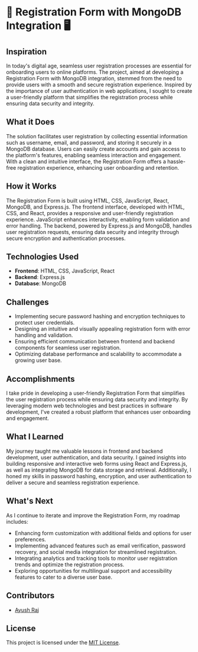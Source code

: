 # 📝 Registration Form with MongoDB Integration 🖥️

## Inspiration

In today's digital age, seamless user registration processes are essential for onboarding users to online platforms. The project, aimed at developing a Registration Form with MongoDB integration, stemmed from the need to provide users with a smooth and secure registration experience. Inspired by the importance of user authentication in web applications, I sought to create a user-friendly platform that simplifies the registration process while ensuring data security and integrity.

## What it Does

The solution facilitates user registration by collecting essential information such as username, email, and password, and storing it securely in a MongoDB database. Users can easily create accounts and gain access to the platform's features, enabling seamless interaction and engagement. With a clean and intuitive interface, the Registration Form offers a hassle-free registration experience, enhancing user onboarding and retention.

## How it Works

The Registration Form is built using HTML, CSS, JavaScript, React, MongoDB, and Express.js. The frontend interface, developed with HTML, CSS, and React, provides a responsive and user-friendly registration experience. JavaScript enhances interactivity, enabling form validation and error handling. The backend, powered by Express.js and MongoDB, handles user registration requests, ensuring data security and integrity through secure encryption and authentication processes.

## Technologies Used

- **Frontend**: HTML, CSS, JavaScript, React
- **Backend**: Express.js
- **Database**: MongoDB
  
## Challenges

- Implementing secure password hashing and encryption techniques to protect user credentials.
- Designing an intuitive and visually appealing registration form with error handling and validation.
- Ensuring efficient communication between frontend and backend components for seamless user registration.
- Optimizing database performance and scalability to accommodate a growing user base.

## Accomplishments

I take pride in developing a user-friendly Registration Form that simplifies the user registration process while ensuring data security and integrity. By leveraging modern web technologies and best practices in software development, I've created a robust platform that enhances user onboarding and engagement.

## What I Learned

My journey taught me valuable lessons in frontend and backend development, user authentication, and data security. I gained insights into building responsive and interactive web forms using React and Express.js, as well as integrating MongoDB for data storage and retrieval. Additionally, I honed my skills in password hashing, encryption, and user authentication to deliver a secure and seamless registration experience.

## What's Next

As I continue to iterate and improve the Registration Form, my roadmap includes:
- Enhancing form customization with additional fields and options for user preferences.
- Implementing advanced features such as email verification, password recovery, and social media integration for streamlined registration.
- Integrating analytics and tracking tools to monitor user registration trends and optimize the registration process.
- Exploring opportunities for multilingual support and accessibility features to cater to a diverse user base.

## Contributors

- [Ayush Raj](https://github.com/Ayushomega14)

## License

This project is licensed under the [MIT License](LICENSE).
